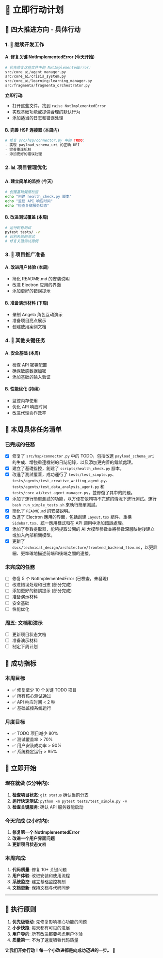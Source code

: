 # 🚀 立即行动计划

## 🎯 四大推进方向 - 具体行动

### 1. 🔧 继续开发工作

#### A. 修复关键 NotImplementedError (今天开始)
```python
# 优先修复这些文件中的 NotImplementedError:
src/core_ai/agent_manager.py
src/core_ai/crisis_system.py  
src/core_ai/learning/learning_manager.py
src/fragmenta/fragmenta_orchestrator.py
```

**立即行动**:
- 打开这些文件，找到 `raise NotImplementedError`
- 实现基础功能或提供合理的默认行为
- 添加适当的日志和错误处理

#### B. 完善 HSP 连接器 (本周内)
```python
# 修复 src/hsp/connector.py 中的 TODO:
- 实现 payload_schema_uri 的正确 URI
- 完善重连机制
- 添加更好的错误处理
```

### 2. 📊 项目管理优化

#### A. 建立简单的监控 (今天)
```bash
# 创建基础健康检查
echo "创建 health_check.py 脚本"
echo "监控 API 响应时间"
echo "检查关键服务状态"
```

#### B. 改进测试覆盖 (本周)
```bash
# 运行现有测试
pytest tests/ -v
# 识别失败的测试
# 修复关键测试用例
```

### 3. 🚀 项目推广准备

#### A. 改进用户体验 (本周)
- 简化 README.md 的安装说明
- 改进 Electron 应用的界面
- 添加更好的错误提示

#### B. 准备演示材料 (下周)
- 录制 Angela 角色互动演示
- 准备项目亮点展示
- 创建使用案例文档

### 4. 🎯 其他关键任务

#### A. 安全基础 (本周)
- 检查 API 密钥配置
- 确保敏感数据加密
- 添加基础的输入验证

#### B. 性能优化 (持续)
- 监控内存使用
- 优化 API 响应时间
- 改进代理协作效率

## 📅 本周具体任务清单

### 已完成的任務
- [x] 修复了 `src/hsp/connector.py` 中的 TODO，包括改進 `payload_schema_uri` 的生成、增強重連機制的日誌記錄，以及添加更完善的錯誤處理。
- [x] 建立了基礎監控，創建了 `scripts/health_check.py` 腳本。
- [x] 改進了測試覆蓋，成功運行了 `tests/test_simple.py`、`tests/agents/test_creative_writing_agent.py`、`tests/agents/test_data_analysis_agent.py` 和 `tests/core_ai/test_agent_manager.py`，並修復了其中的問題。
- [x] 添加了運行簡單測試的功能，以方便在依賴項不完整的情況下進行測試。運行 `bash run_simple_tests.sh` 來執行簡單測試。
- [x] 簡化了 `README.md` 的安裝說明。
- [x] 改進了 Electron 應用的界面，包括創建 `Layout.tsx` 組件、重構 `Sidebar.tsx`、統一應用樣式和在 API 調用中添加錯誤處理。
- [x] 添加了參數提取器，能夠提取公開的 AI 大模型參數並將參數深層映射後建立或加入內部相關模型。
- [x] 更新了 `docs/technical_design/architecture/frontend_backend_flow.md`，以更詳細、更準確地描述前端和後端之間的連接。

### 未完成的任務
- [ ] 修复 5 个 NotImplementedError (已檢查，未發現)
- [ ] 改进错误处理和日志 (部分完成)
- [ ] 添加更好的錯誤提示 (部分完成)
- [ ] 准备演示材料
- [ ] 安全基础
- [ ] 性能优化

### 周五: 文档和演示
- [ ] 更新项目状态文档
- [ ] 准备演示材料
- [ ] 制定下周计划

## 🎯 成功指标

### 本周目标
- ✅ 修复至少 10 个关键 TODO 项目
- ✅ 所有核心测试通过
- ✅ API 响应时间 < 2 秒
- ✅ 基础监控系统运行

### 月度目标
- ✅ TODO 项目减少 80%
- ✅ 测试覆盖率 > 70%
- ✅ 用户安装成功率 > 90%
- ✅ 系统稳定运行 > 95%

## 💪 立即开始

### 现在就做 (5分钟内):
1. **检查项目状态**: `git status` 确认当前分支
2. **运行快速测试**: `python -m pytest tests/test_simple.py -v`
3. **检查关键服务**: 确认 API 服务器能启动

### 今天完成 (2小时内):
1. **修复第一个 NotImplementedError**
2. **改进一个用户界面问题**
3. **更新项目状态文档**

### 本周完成:
1. **代码质量**: 修复 10+ 关键问题
2. **用户体验**: 改进安装和使用流程
3. **系统监控**: 建立基础监控机制
4. **文档更新**: 保持文档与代码同步

---

## 🚀 执行原则

1. **优先级驱动**: 先修复影响核心功能的问题
2. **小步快跑**: 每天都有可见的进展
3. **用户导向**: 所有改进都要考虑用户体验
4. **质量第一**: 不为了速度牺牲代码质量

**让我们开始行动！每一个小改进都是向成功迈进的一步。** 🎯